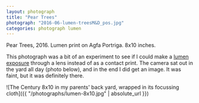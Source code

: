 ```yaml
---
layout: photograph
title: "Pear Trees"
photograph: "2016-06-lumen-treesM&D_pos.jpg"
categories: photograph lumen
---
```

Pear Trees, 2016.
Lumen print on Agfa Portriga. 8x10 inches.

This photograph was a bit of an experiment to see if I could make a [lumen exposure](http://masteringphoto.com/photographic-alternative-processes-lumen-prints/) through a lens instead of as a contact print. The camera sat out in the yard all day (photo below), and in the end I did get an image. It was faint, but it was definitely there.

![The Century 8x10 in my parents' back yard, wrapped in its focussing cloth]({{ "/photographs/lumen-8x10.jpg" | absolute_url }})
